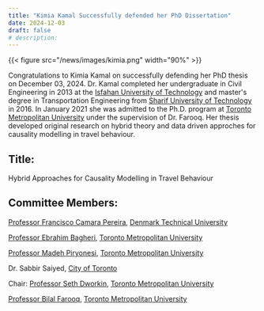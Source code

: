 ```yaml
---
title: "Kimia Kamal Successfully defended her PhD Dissertation"
date: 2024-12-03
draft: false
# description:
---
```

{{< figure src="/news/images/kimia.png" width="90%" >}}


<!--more-->

Congratulations to Kimia Kamal on successfully defending her PhD thesis on December 03, 2024. Dr. Kamal completed her undergraduate in Civil Engineering in 2013 at the [Isfahan University of Technology](https://english.iut.ac.ir/) and master's degree in Transportation Engineering from [Sharif University of Technology](https://en.sharif.ir/) in 2016. In January 2021 she was admitted to the Ph.D. program at [Toronto Metropolitan University](https://www.torontomu.ca/) under the supervision of Dr. Farooq. Her thesis developed original research on hybrid theory and data driven approches for causality modelling in travel behaviour. 


## Title: 

Hybrid Approaches for Causality Modelling in Travel Behaviour

## Committee Members:
  [Professor Francisco Camara Pereira](https://orbit.dtu.dk/en/persons/francisco-c-p-d-camara-pereira), [Denmark Technical University](https://dtu.dk)
  
  [Professor Ebrahim Bagheri](https://www.torontomu.ca/electrical-computer-biomedical/people/faculty/ebrahim-bagheri/), [Toronto Metropolitan University](https://www.torontomu.ca/)
  
  [Professor Madeh Piryonesi](https://www.torontomu.ca/civil/people/faculty/madeh-piryonesi/), [Toronto Metropolitan University](https://www.torontomu.ca/)

  Dr. Sabbir Saiyed, [City of Toronto](https://www.toronto.ca)

  Chair: [Professor Seth Dworkin](https://www.torontomu.ca/mechanical-industrial-mechatronics/people/faculty/seth-dworkin/), [Toronto Metropolitan University](https://www.torontomu.ca/)

  [Professor Bilal Farooq](https://www.torontomu.ca/civil/people/faculty/bilal-farooq/), [Toronto Metropolitan University](https://www.torontomu.ca/)

